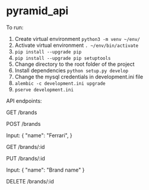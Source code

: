 # pyramid_api

To run:
1. Create virtual environment
  `python3 -m venv ~/env/`
2. Activate virtual environment
  `. ~/env/bin/activate`
3. `pip install --upgrade pip`
4. `pip install --upgrade pip setuptools`
5. Change directory to the root folder of the project
6. Install dependencies
  `python setup.py develop`
7. Change the mysql credentials in development.ini file
8. `alembic -c development.ini upgrade`
9. `pserve development.ini`

API endpoints:

GET /brands

POST /brands

Input:
{
	"name": "Ferrari",
}

GET /brands/:id

PUT /brands/:id

Input:
{
	"name": "Brand name"
}

DELETE /brands/:id

